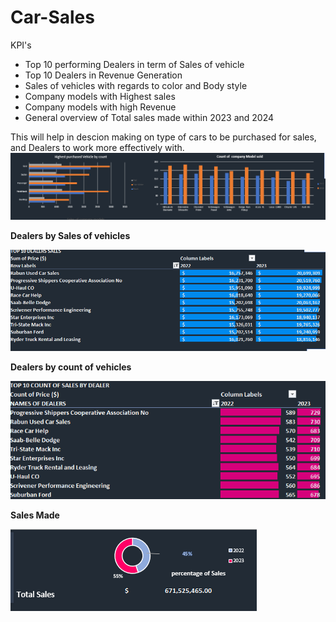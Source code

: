 # Car-Sales
KPI's

- Top 10 performing Dealers in term of Sales of vehicle
- Top 10 Dealers in Revenue Generation
- Sales of vehicles with regards to color and Body style
- Company models with Highest sales
- Company models with high Revenue
- General overview of Total sales made within 2023 and 2024

This will help in descion making on type of cars to be purchased for sales, and Dealers to work more effectively with.
![samples](https://github.com/JohnsonTolulope/Car-Sales/blob/main/COMPANY%20MODEL%20SALES.PNG)

**Dealers by Sales of vehicles**

![samples](https://github.com/JohnsonTolulope/Car-Sales/blob/main/TOP%2010%20DEALERS%20BY%20SALES.PNG)


**Dealers by count of vehicles**

![samples](https://github.com/JohnsonTolulope/Car-Sales/blob/main/TOP%2010%20DEALERS.PNG)


**Sales Made**

![samples](https://github.com/JohnsonTolulope/Car-Sales/blob/main/Sales%20information.PNG)
